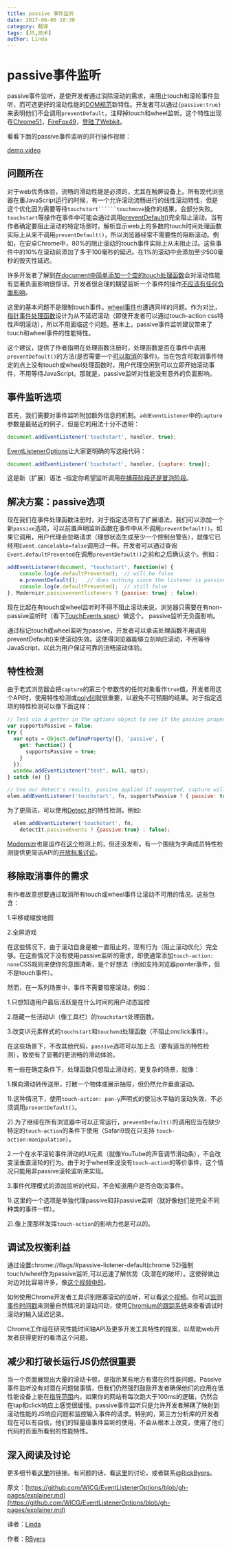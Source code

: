 ```yaml
---
title: passive 事件监听
date: 2017-06-06 10:30
category: 翻译
tags: [JS,技术]
author: Linda
---
```

# passive事件监听

passive事件监听，是使开发者通过消除滚动的需求，来阻止touch和滚轮事件监听，而可选更好的滚动性能的[DOM规范](https://dom.spec.whatwg.org/#dom-eventlisteneroptions-passive)新特性。开发者可以通过```{passive:true}```来表明他们不会调用```preventDefault```，注释掉touch和wheel监听。这个特性出现在[Chrome51](https://www.chromestatus.com/features/5745543795965952)，[FireFox49](https://bugzilla.mozilla.org/show_bug.cgi?id=1266066)，[登陆了Webkit](https://bugs.webkit.org/show_bug.cgi?id=158601)。

看看下面的passive事件监听的并行操作视频：

[demo video](https://www.youtube.com/watch?v=NPM6172J22g)
<!-- more -->

## 问题所在

对于web优秀体验，流畅的滑动性能是必须的，尤其在触屏设备上。所有现代浏览器在重JavaScript运行的时候，有一个允许滚动流畅进行的线性滚动特性，但是这个优化因为需要等待```touchstart``````touchmove```操作的结果，会部分失败。```touchstart```等操作在事件中可能会通过调用[preventDefault()](https://www.w3.org/TR/touch-events/#the-touchstart-event)完全阻止滚动。当有作者确定要阻止滚动的特定场景时，解析显示web上的多数的touch时间处理函数实际上从来不调用```preventDefault()```，所以浏览器经常不需要性的阻断滚动。例如，在安卓Chrome中，80%的阻止滚动的touch事件实际上从未阻止过。这些事件中的10%在滚动前添加了多于100毫秒的延迟。在1%的滚动中会添加至少500毫秒的毁灭性延迟。

许多开发者了解到[在document中简单添加一个空的touch处理函数](http://rbyers.github.io/janky-touch-scroll.html)会对滚动性能有显著负面影响很惊讶。开发者很合理的期望监听一个事件的操作[不应该有任何负面影响](https://dom.spec.whatwg.org/#observing-event-listeners)。

这里的基本问题不是限制touch事件。[wheel事件](https://w3c.github.io/uievents/#events-wheelevents)也遭遇同样的问题。作为对比，[指针事件处理函数](https://w3c.github.io/pointerevents/)设计为从不延迟滚动（即使开发者可以通过touch-action css特性声明滚动），所以不用面临这个问题。基本上，passive事件监听建议带来了touch和wheel事件的性能特性。

这个建议，提供了作者指明在处理函数注册时，处理函数是否在事件中调用```preventDefault()```的方法(是否需要一个[可以取消](https://dom.spec.whatwg.org/#dom-event-cancelable)的事件)。当在包含可取消事件特定的点上没有touch或wheel处理函数时，用户代理空闲到可以立即开始滚动事件，不用等待JavaScript。那就是，passive监听对性能没有意外的负面影响。

## 事件监听选项

首先，我们需要对事件监听附加额外信息的机制。```addEventListener```中的```capture```参数是最贴近的例子，但是它的用法十分不透明：

```js
document.addEventListener('touchstart', handler, true);
```

[EventListenerOptions](https://dom.spec.whatwg.org/#dictdef-eventlisteneroptions)让大家更明确的写这段代码：

```js
document.addEventListener('touchstart', handler, {capture: true});
```

这是新（扩展）语法 -指定你希望监听调用[在捕获阶段还是冒泡阶段](http://javascript.info/bubbling-and-capturing#capturing)。

## 解决方案：passive选项

现在我们在事件处理函数注册时，对于指定选项有了扩展语法，我们可以添加一个新```passive```选项，可以前置声明监听函数在事件中从不调用```preventDefault()```。如果它调用，用户代理会忽略请求（理想状态生成至少一个控制台警告），就像它已经用```Event.cancelable=false```调用过一样。开发者可以通过查询```Event.defaultPrevented```在调用```preventDefault()```之前和之后确认这个。例如：

```js
addEventListener(document, "touchstart", function(e) {
    console.log(e.defaultPrevented);  // will be false
    e.preventDefault();   // does nothing since the listener is passive
    console.log(e.defaultPrevented);  // still false
}, Modernizr.passiveeventlisteners ? {passive: true} : false);
```

现在比起在有touch或wheel监听时不得不阻止滚动来说，浏览器只需要在有non-passive监听时（看下[TouchEvents spec](https://w3c.github.io/touch-events/#cancelability)）做这个。
passive监听无负面影响。

通过标记touch或wheel监听为passive，开发者可以承诺处理函数不用调用preventDefault()来使滚动失效。这使得浏览器能够立刻响应滚动，不用等待JavaScript，以此为用户保证可靠的流畅滚动体验。

## 特性检测

由于老式浏览器会把```capture```的第三个参数传的任何对象看作```true```值，开发者用这个API时，使用特性检测或[polyfill](https://github.com/WebReflection/dom4)就很重要，以避免不可预期的结果。对于指定选项的特性检测可以像下面这样：

```js
// Test via a getter in the options object to see if the passive property is accessed
var supportsPassive = false;
try {
  var opts = Object.defineProperty({}, 'passive', {
    get: function() {
      supportsPassive = true;
    }
  });
  window.addEventListener("test", null, opts);
} catch (e) {}

// Use our detect's results. passive applied if supported, capture will be false either way.
elem.addEventListener('touchstart', fn, supportsPassive ? { passive: true } : false); 
```

为了更简洁，可以使用[Detect It](https://github.com/rafrex/detect-it)的特性检测，例如:

```js
  elem.addEventListener('touchstart', fn,
    detectIt.passiveEvents ? {passive:true} : false);
```

[Modernizr](https://modernizr.com/)也是运作在[这个](https://github.com/Modernizr/Modernizr/issues/1894)检测上的，但还没发布。有一个围绕为字典成员特性检测提供更简洁API的[开放标准讨论](https://github.com/heycam/webidl/issues/107)。

## 移除取消事件的需求

有作者故意想要通过取消所有touch或wheel事件让滚动不可用的情况。这些包含：

1.平移或缩放地图

2.全屏游戏

在这些情况下，由于滚动自身是被一直阻止的，现有行为（阻止滚动优化）完全够。在这些情况下没有使用passive监听的需求，即使通常添加```touch-action: none```CSS规则来使你的意图清晰，是个好想法（例如支持浏览器pointer事件，但不是touch事件）。

然而，在一系列场景中，事件不需要阻塞滚动。例如：

1.只想知道用户最后活跃是在什么时间的用户动态监控

2.隐藏一些活动UI（像工具栏）的```touchstart```处理函数。

3.改变UI元素样式的```touchstart```和```touchend```处理函数（不阻止onclick事件）。

在这些场景下，不改其他代码，```passive```选项可以加上去（要有适当的特性检测），致使有了显著的更流畅的滑动体验。

有一些在确定条件下，处理函数只想阻止滑动的，更复杂的场景，就像：

1.横向滑动转传送带，打散一个物体或展示抽屉，但仍然允许垂直滚动。

1).这种情况下，使用```touch-action: pan-y```声明式的使沿水平轴的滚动失效，不必须调用```preventDefault()```。

2).为了继续在所有浏览器中可以正常运行，```preventDefault()```的调用应当在缺少特定的```touch-action```的条件下使用（Safari9现在只支持 ```touch-action:manipulation```）。

2.一个在水平滚轮事件滑动的UI元素（就像YouTube的声音调节滑动条），不会改变滚垂直滚轮的行为。由于对于wheel来说没有```touch-action```的等价事件，这个情况只能用非passive滚轮监听来实现。

3.事件代理模式的添加监听的代码，不会知道用户是否会取消事件。

1).这里的一个选项是单独代理passive和非passive监听（就好像他们是完全不同种类的事件一样）。

2).像上面那样发挥```touch-action```的影响力也是可以的。

## 调试及权衡利益

通过设置chrome://flags/#passive-listener-default(chrome 52)强制touch/wheel作为passive监听,可以迅速了解优势（及潜在的破坏）。这使得做边对边对比容易许多，像[这个视频中的](https://twitter.com/RickByers/status/719736672523407360)。

如何使用Chrome开发者工具识别阻塞滚动的监听，可以看[这个视频](https://www.youtube.com/watch?v=6-D_3yx_KVI)。你可以[监测事件时间戳](https://www.youtube.com/watch?v=6-D_3yx_KVI)来测量自然情况的滚动闪动，使用[Chromium的跟踪系统](https://www.chromium.org/developers/how-tos/trace-event-profiling-tool)来查看调试时滚动的输入延迟记录。

Chrome工作组在研究性能时间轴API及更多开发工具特性的提案，以帮助web开发者获得更好的看清这个问题。

## 减少和打破长运行JS仍然很重要

当一个页面展现出大量的滚动卡顿，是指示某些地方有潜在的性能问题。Passive 事件监听没有对潜在问题做事情，但我们仍然强烈鼓励开发者确保他们的应用在低性能设备上能在[指导范围](https://developers.google.com/web/fundamentals/performance/rail?hl=en)内。如果你的网站有每次跑大于100ms的逻辑，仍然会在tap和click响应上感觉很缓慢。passive事件监听只是允许开发者解耦了映射到滚动性能的JS响应问题和监控输入事件的请求。特别的，第三方分析库的开发者现在可以有自信，他们的轻量级事件监听的使用，不会从根本上改变，使用了他们代码的页面所看到的性能特性。

## 深入阅读及讨论

更多细节看[这里](https://github.com/WICG/EventListenerOptions)的链接。有问题的话，看[这里](https://github.com/WICG/EventListenerOptions/issues)的讨论，或者联系[@RickByers](https://twitter.com/RickByers/)。

原文：[https://github.com/WICG/EventListenerOptions/blob/gh-pages/explainer.md](https://github.com/WICG/EventListenerOptions/blob/gh-pages/explainer.md)

译者：[Linda](https://github.com/LindaWhite)

作者：[RByers](https://github.com/RByers)

